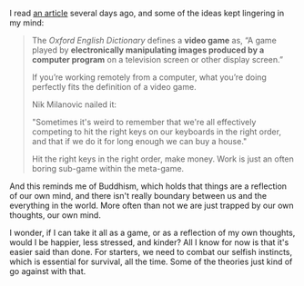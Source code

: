 I read [an article](https://www.notboring.co/p/the-great-online-game) several days ago, and some of the ideas kept lingering in my mind: 

> The *Oxford English Dictionary* defines a **video game** as, “A game played by **electronically manipulating images produced by a computer program** on a television screen or other display screen.”
>
> If you’re working remotely from a computer, what you’re doing perfectly fits the definition of a video game. 
>
> Nik Milanovic nailed it:
>
> "Sometimes it's weird to remember that we're all effectively competing to hit the right keys on our keyboards in the right order, and that if we do it for long enough we can buy a house."
>
> Hit the right keys in the right order, make money. Work is just an often boring sub-game within the meta-game.

And this reminds me of Buddhism, which holds that things are a reflection of our own mind, and there isn't really boundary between us and the everything in the world. More often than not we are just trapped by our own thoughts, our own mind.

I wonder, if I can take it all as a game, or as a reflection of my own thoughts, would I be happier, less stressed, and kinder? All I know for now is that it's easier said than done. For starters, we need to combat our selfish instincts, which is essential for survival, all the time. Some of the theories just kind of go against with that. 
